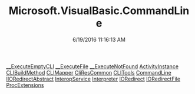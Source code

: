 ﻿---
title: Microsoft.VisualBasic.CommandLine
date: 6/19/2016 11:16:13 AM
---

[__ExecuteEmptyCLI](T-Microsoft.VisualBasic.CommandLine.__ExecuteEmptyCLI.html)
[__ExecuteFile](T-Microsoft.VisualBasic.CommandLine.__ExecuteFile.html)
[__ExecuteNotFound](T-Microsoft.VisualBasic.CommandLine.__ExecuteNotFound.html)
[ActivityInstance](T-Microsoft.VisualBasic.CommandLine.ActivityInstance.html)
[CLIBuildMethod](T-Microsoft.VisualBasic.CommandLine.CLIBuildMethod.html)
[CLIMapper](T-Microsoft.VisualBasic.CommandLine.CLIMapper.html)
[CliResCommon](T-Microsoft.VisualBasic.CommandLine.CliResCommon.html)
[CLITools](T-Microsoft.VisualBasic.CommandLine.CLITools.html)
[CommandLine](T-Microsoft.VisualBasic.CommandLine.CommandLine.html)
[IIORedirectAbstract](T-Microsoft.VisualBasic.CommandLine.IIORedirectAbstract.html)
[InteropService](T-Microsoft.VisualBasic.CommandLine.InteropService.html)
[Interpreter](T-Microsoft.VisualBasic.CommandLine.Interpreter.html)
[IORedirect](T-Microsoft.VisualBasic.CommandLine.IORedirect.html)
[IORedirectFile](T-Microsoft.VisualBasic.CommandLine.IORedirectFile.html)
[ProcExtensions](T-Microsoft.VisualBasic.CommandLine.ProcExtensions.html)
